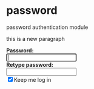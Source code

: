 # password
password authentication module
<!DOCTYPE html>
<html>
<head>
	<link rel="stylesheet" type="text/css" href="password.css">
</head>
<body>
<p> this is a new paragraph</p>
<div class="main">
<b>Password:</b><br>
<input type="text" id="pass1" autofocus class="passlength" onkeyup="match();length();CheckPasswordStrength(this.value);" />    <span id="password_strength"></span><br>
<b>Retype password:</b><br> 
<input type="text" id="repass1"  onkeyup="match();length();"/> <br>
<input type="checkbox" name="checkbox" value="login" checked>Keep me log in<br>
<label id="lbl_check"> </label><br>
<label id="lbl_length"> </label><br>
<label id="lbl_strength"> </label>

<script type="text/javascript" src="interaction.js"/>
</script>
</div>
</body>
</html>
